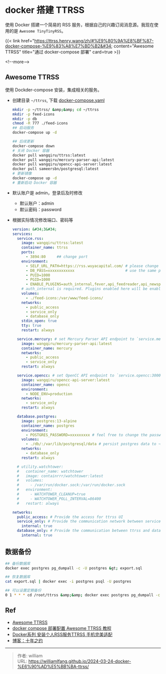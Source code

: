 # docker 搭建 TTRSS


使用 Docker 搭建一个简易的 RSS 服务，根据自己的兴趣订阅消息源。我现在使用的是 `Awesome TinyTinyRSS`。

{{&lt; link
    href=&#34;https://ttrss.henry.wang/zh/#%E9%80%9A%E8%BF%87-docker-compose-%E9%83%A8%E7%BD%B2&#34;
    content=&#34;Awesome TTRSS&#34;
    title=&#34;通过 docker-compose 部署&#34;
    card=true
&gt;}}

&lt;!--more--&gt;

## Awesome TTRSS

使用 Dockder-compose 安装，集成相关的服务。

- 创建目录 `~/ttrss`, 下载 [docker-compose.yaml](https://github.com/HenryQW/Awesome-TTRSS/blob/main/docker-compose.yml)

    ```bash
    mkdir -p ~/ttrss/ &amp;&amp; cd ~/ttrss
    mkdir -p feed-icons
    mkdir -p db
    chmod -R 777 ./feed-icons
    ## 启动服务
    docker-compose up -d

    ## 后续更新
    docker-compose down
    # 关闭 Docker 容器
    docker pull wangqiru/ttrss:latest
    docker pull wangqiru/mercury-parser-api:latest
    docker pull wangqiru/opencc-api-server:latest
    docker pull sameersbn/postgresql:latest
    # 更新镜像
    docker-compose up -d
    # 重新启动 Docker 容器
    ```

- 默认账户是 admin，登录后及时修改

    - 默认账户：admin
    - 默认密码：password

- 根据实际情况修改端口、密码等

    ```yaml
    version: &#34;3&#34;
    services:
      service.rss:
        image: wangqiru/ttrss:latest
        container_name: ttrss
        ports:
          - 3894:80     ## change port
        environment:
          - SELF_URL_PATH=https://rss.wuyacapital.com/ # please change to your own domain
          - DB_PASS=xxxxxxxxxxxx                       # use the same password defined in `database.postgres`
          - PUID=1000
          - PGID=1000
          - ENABLE_PLUGINS=auth_internal,fever,api_feedreader,api_newsplus,
        # auth_internal is required. Plugins enabled here will be enabled for all users as system plugins
        volumes:
          - ./feed-icons:/var/www/feed-icons/
        networks:
          - public_access
          - service_only
          - database_only
        stdin_open: true
        tty: true
        restart: always

      service.mercury: # set Mercury Parser API endpoint to `service.mercury:3000` on TTRSS plugin setting page
        image: wangqiru/mercury-parser-api:latest
        container_name: mercury
        networks:
          - public_access
          - service_only
        restart: always

      service.opencc: # set OpenCC API endpoint to `service.opencc:3000` on TTRSS plugin setting page
        image: wangqiru/opencc-api-server:latest
        container_name: opencc
        environment:
          - NODE_ENV=production
        networks:
          - service_only
        restart: always

      database.postgres:
        image: postgres:13-alpine
        container_name: postgres
        environment:
          - POSTGRES_PASSWORD=xxxxxxxxx # feel free to change the password
        volumes:
          - ./db/:/var/lib/postgresql/data # persist postgres data to ~/postgres/data/ on the host
        networks:
          - database_only
        restart: always

      # utility.watchtower:
      #   container_name: watchtower
      #   image: containrrr/watchtower:latest
      #   volumes:
      #     - /var/run/docker.sock:/var/run/docker.sock
      #   environment:
      #     - WATCHTOWER_CLEANUP=true
      #     - WATCHTOWER_POLL_INTERVAL=86400
      #   restart: always

    networks:
      public_access: # Provide the access for ttrss UI
      service_only: # Provide the communication network between services only
        internal: true
      database_only: # Provide the communication between ttrss and database only
        internal: true
    ```

## 数据备份

```bash
## 备份数据库
docker exec postgres pg_dumpall -c -U postgres &gt; export.sql

## 恢复数据库
cat export.sql | docker exec -i postgres psql -U postgres

## 可以设置定期备份
0 1 * * * cd /root/ttrss &amp;&amp; docker exec postgres pg_dumpall -c -U postgres &gt; export.sql
```

## Ref

- [Awesome TTRSS](https://ttrss.henry.wang/zh/#关于)
- [docker compose 部署配置 Awesome TTRSS 教程](https://www.ioiox.com/archives/81.html)
- [Docker系列 安装个人RSS服务TTRSS 手机完美适配](https://blognas.hwb0307.com/linux/docker/788)
- [博客：十年之约](https://www.foreverblog.cn/)


---

> 作者: william  
> URL: https://williamlfang.github.io/2024-03-24-docker-%E6%90%AD%E5%BB%BA-ttrss/  

